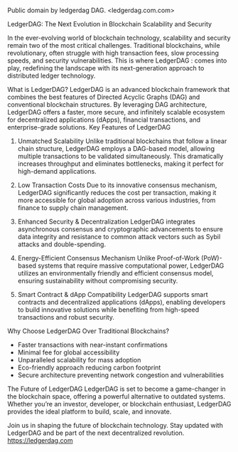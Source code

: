 Public domain by ledgerdag DAG. <ledgerdag.com.com>


LedgerDAG: The Next Evolution in Blockchain Scalability and Security

In the ever-evolving world of blockchain technology, scalability and security remain two of the most critical challenges. Traditional blockchains, while revolutionary, often struggle with high transaction fees, slow processing speeds, and security vulnerabilities. This is where LedgerDAG : comes into play, redefining the landscape with its next-generation approach to distributed ledger technology.

What is LedgerDAG?
LedgerDAG is an advanced blockchain framework that combines the best features of Directed Acyclic Graphs (DAG) and conventional blockchain structures. By leveraging DAG architecture, LedgerDAG offers a faster, more secure, and infinitely scalable ecosystem for decentralized applications (dApps), financial transactions, and enterprise-grade solutions. Key Features of LedgerDAG

1. Unmatched Scalability
Unlike traditional blockchains that follow a linear chain structure, LedgerDAG employs a DAG-based model, allowing multiple transactions to be validated simultaneously. This dramatically increases throughput and eliminates bottlenecks, making it perfect for high-demand applications.

2. Low Transaction Costs
Due to its innovative consensus mechanism, LedgerDAG significantly reduces the cost per transaction, making it more accessible for global adoption across various industries, from finance to supply chain management.

3. Enhanced Security & Decentralization
LedgerDAG integrates asynchronous consensus and cryptographic advancements to ensure data integrity and resistance to common attack vectors such as Sybil attacks and double-spending.

4. Energy-Efficient Consensus Mechanism
Unlike Proof-of-Work (PoW)-based systems that require massive computational power, LedgerDAG utilizes an environmentally friendly and efficient consensus model, ensuring sustainability without compromising security.

5. Smart Contract & dApp Compatibility
LedgerDAG supports smart contracts and decentralized applications (dApps), enabling developers to build innovative solutions while benefiting from high-speed transactions and robust security.

Why Choose LedgerDAG Over Traditional Blockchains?
- Faster transactions with near-instant confirmations
- Minimal fee for global accessibility
- Unparalleled scalability for mass adoption
- Eco-friendly approach reducing carbon footprint
- Secure architecture preventing network congestion and vulnerabilities

The Future of LedgerDAG
LedgerDAG is set to become a game-changer in the blockchain space, offering a powerful alternative to outdated systems. Whether you’re an investor, developer, or blockchain enthusiast, LedgerDAG provides the ideal platform to build, scale, and innovate.

Join us in shaping the future of blockchain technology. Stay updated with LedgerDAG and be part of the next decentralized revolution.
https://ledgerdag.com

